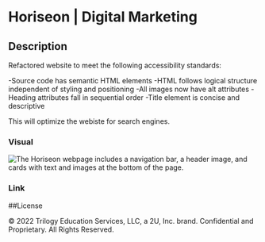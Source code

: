 # Horiseon | Digital Marketing

## Description

Refactored website to meet the following accessibility standards:

-Source code has semantic HTML elements
-HTML follows logical structure independent of styling and positioning
-All images now have alt attributes
-Heading attributes fall in sequential order
-Title element is concise and descriptive

This will optimize the webiste for search engines.

### Visual

![The Horiseon webpage includes a navigation bar, a header image, and cards with text and images at the bottom of the page.](./Assets/01-html-css-git-homework-demo.png)

### Link



##License

© 2022 Trilogy Education Services, LLC, a 2U, Inc. brand. Confidential and Proprietary. All Rights Reserved.
